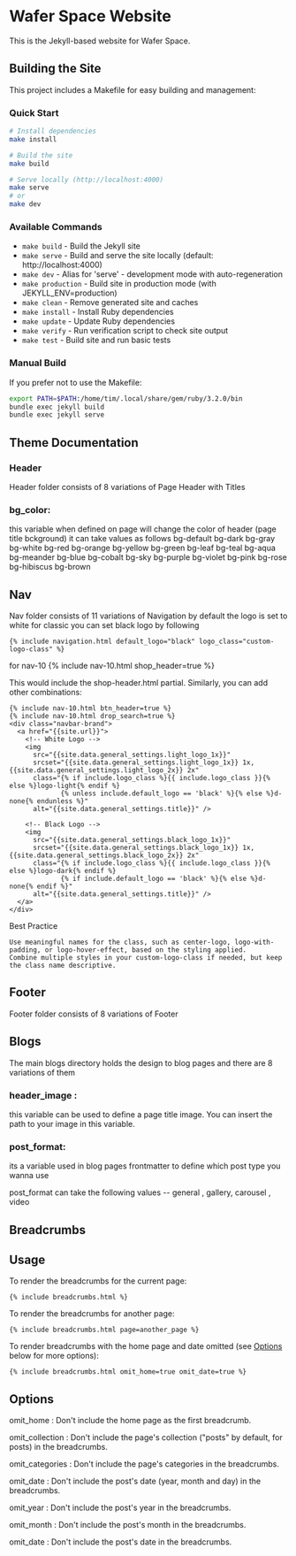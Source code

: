 # Wafer Space Website

This is the Jekyll-based website for Wafer Space.

## Building the Site

This project includes a Makefile for easy building and management:

### Quick Start

```bash
# Install dependencies
make install

# Build the site
make build

# Serve locally (http://localhost:4000)
make serve
# or
make dev
```

### Available Commands

- `make build` - Build the Jekyll site
- `make serve` - Build and serve the site locally (default: http://localhost:4000)
- `make dev` - Alias for 'serve' - development mode with auto-regeneration
- `make production` - Build site in production mode (with JEKYLL_ENV=production)
- `make clean` - Remove generated site and caches
- `make install` - Install Ruby dependencies
- `make update` - Update Ruby dependencies
- `make verify` - Run verification script to check site output
- `make test` - Build site and run basic tests

### Manual Build

If you prefer not to use the Makefile:

```bash
export PATH=$PATH:/home/tim/.local/share/gem/ruby/3.2.0/bin
bundle exec jekyll build
bundle exec jekyll serve
```

## Theme Documentation

### Header

Header folder consists of 8 variations of Page Header with Titles

### bg_color: 
this variable when defined on page will change the color of header (page title bckground)
it can take values as follows 
    bg-default
    bg-dark
    bg-gray
    bg-white
    bg-red
	bg-orange
	bg-yellow
	bg-green
	bg-leaf
	bg-teal
	bg-aqua
	bg-meander
	bg-blue
	bg-cobalt
	bg-sky
	bg-purple
	bg-violet
	bg-pink
	bg-rose
	bg-hibiscus
	bg-brown

## Nav

Nav folder consists of 11 variations of Navigation 
 by default the logo is set to white for classic 
 you can set black logo by following 

 	{% include navigation.html default_logo="black" logo_class="custom-logo-class" %}

for nav-10 
	{% include nav-10.html shop_header=true %}

This would include the shop-header.html partial. Similarly, you can add other combinations:

	{% include nav-10.html btn_header=true %}
	{% include nav-10.html drop_search=true %}
    <div class="navbar-brand">
      <a href="{{site.url}}">
        <!-- White Logo -->
        <img 
          src="{{site.data.general_settings.light_logo_1x}}" 
          srcset="{{site.data.general_settings.light_logo_1x}} 1x, {{site.data.general_settings.light_logo_2x}} 2x"
          class="{% if include.logo_class %}{{ include.logo_class }}{% else %}logo-light{% endif %} 
                 {% unless include.default_logo == 'black' %}{% else %}d-none{% endunless %}" 
          alt="{{site.data.general_settings.title}}" />
        
        <!-- Black Logo -->
        <img 
          src="{{site.data.general_settings.black_logo_1x}}" 
          srcset="{{site.data.general_settings.black_logo_1x}} 1x, {{site.data.general_settings.black_logo_2x}} 2x"
          class="{% if include.logo_class %}{{ include.logo_class }}{% else %}logo-dark{% endif %} 
                 {% if include.default_logo == 'black' %}{% else %}d-none{% endif %}" 
          alt="{{site.data.general_settings.title}}" />
      </a>
    </div>

Best Practice

    Use meaningful names for the class, such as center-logo, logo-with-padding, or logo-hover-effect, based on the styling applied.
    Combine multiple styles in your custom-logo-class if needed, but keep the class name descriptive.


## Footer

Footer folder consists of 8 variations of Footer 

## Blogs

The main blogs directory holds the design to blog pages and there are 8 variations of them

### header_image : 
this variable can be used to define a page title image. You can insert the path to your image in this variable.

### post_format:  
its a variable used in blog pages frontmatter to define which post type you wanna use

post_format can take the following values -- general , gallery, carousel , video

## Breadcrumbs
Usage
-----

To render the breadcrumbs for the current page:

    {% include breadcrumbs.html %}

To render the breadcrumbs for another page:

    {% include breadcrumbs.html page=another_page %}

To render breadcrumbs with the home page and date omitted (see [Options](#options) below
for more options):

    {% include breadcrumbs.html omit_home=true omit_date=true %}

Options
-------

omit_home
: Don't include the home page as the first breadcrumb.

omit_collection
: Don't include the page's collection ("posts" by default, for posts) in the breadcrumbs.

omit_categories
: Don't include the page's categories in the breadcrumbs.

omit_date
: Don't include the post's date (year, month and day) in the breadcrumbs.

omit_year
: Don't include the post's year in the breadcrumbs.

omit_month
: Don't include the post's month in the breadcrumbs.

omit_date
: Don't include the post's date in the breadcrumbs.